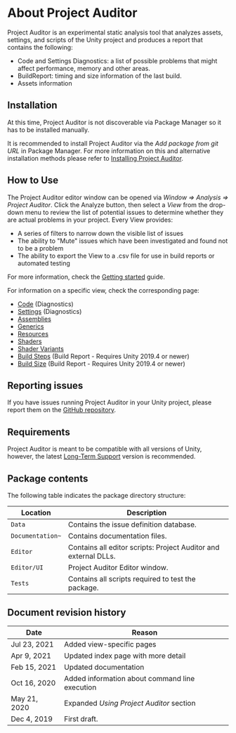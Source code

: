 # About Project Auditor
Project Auditor is an experimental static analysis tool that analyzes assets, settings, and scripts of the Unity project and produces a report that contains the following:

* Code and Settings Diagnostics: a list of possible problems that might affect performance, memory and other areas.
* BuildReport: timing and size information of the last build.
* Assets information

## Installation
At this time, Project Auditor is not discoverable via Package Manager so it has to be installed manually.

It is recommended to install Project Auditor via the _Add package from git URL_ in Package Manager. For more information on this and alternative installation methods please refer to [Installing Project Auditor](Installing.md).

## How to Use
The Project Auditor editor window can be opened via *Window => Analysis => Project Auditor*. Click the Analyze button, then select a _View_ from the drop-down menu to review the list of potential issues to determine whether they are actual problems in your project. Every View provides:

* A series of filters to narrow down the visible list of issues
* The ability to "Mute" issues which have been investigated and found not to be a problem
* The ability to export the View to a .csv file for use in build reports or automated testing

For more information, check the [Getting started](GettingStarted.md) guide.

For information on a specific view, check the corresponding page:
* [Code](Code.md) (Diagnostics)
* [Settings](Settings.md) (Diagnostics)
* [Assemblies](Assemblies.md)
* [Generics](Generics.md)
* [Resources](Resources.md)
* [Shaders](Shaders.md)
* [Shader Variants](Variants.md)
* [Build Steps](BuildSteps.md) (Build Report - Requires Unity 2019.4 or newer)
* [Build Size](BuildSize.md) (Build Report - Requires Unity 2019.4 or newer)

## Reporting issues
If you have issues running Project Auditor in your Unity project, please report them on the [GitHub repository](https://github.com/Unity-Technologies/ProjectAuditor/issues).

## Requirements
Project Auditor is meant to be compatible with all versions of Unity, however, the latest [Long-Term Support](https://unity3d.com/unity/qa/lts-releases) version is recommended.

## Package contents
The following table indicates the package directory structure:

|Location|Description|
|---|---|
|`Data`|Contains the issue definition database.|
|`Documentation~`|Contains documentation files.|
|`Editor`|Contains all editor scripts: Project Auditor and external DLLs.|
|`Editor/UI`|Project Auditor Editor window.|
|`Tests`|Contains all scripts required to test the package.|

## Document revision history
|Date|Reason|
|---|---|
|Jul 23, 2021|Added view-specific pages|
|Apr 9, 2021|Updated index page with more detail|
|Feb 15, 2021|Updated documentation|
|Oct 16, 2020|Added information about command line execution|
|May 21, 2020 |Expanded *Using Project Auditor* section|
|Dec 4, 2019|First draft.|
